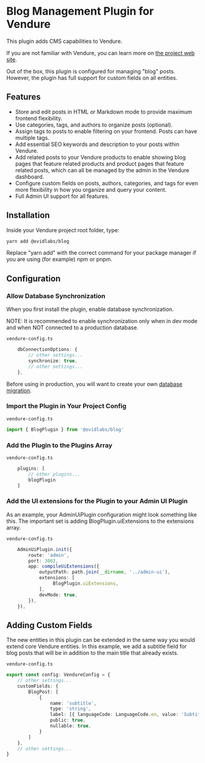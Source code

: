 # Blog Management Plugin for Vendure

This plugin adds CMS capabilities to Vendure.  

If you are not familiar with Vendure, you can learn more on [the project web site](https://www.vendure.io/).

Out of the box, this plugin is configured for managing "blog" posts.  However, the plugin has full support for custom fields on all entities.

## Features

- Store and edit posts in HTML or Markdown mode to provide maximum frontend flexibility.
- Use categories, tags, and authors to organize posts (optional).
- Assign tags to posts to enable filtering on your frontend. Posts can have multiple tags. 
- Add essential SEO keywords and description to your posts within Vendure.
- Add related posts to your Vendure products to enable showing blog pages that feature related products and product pages that feature related posts, which can all be managed by the admin in the Vendure dashboard.
- Configure custom fields on posts, authors, categories, and tags for even more flexibility in how you organize and query your content.
- Full Admin UI support for all features.

## Installation

Inside your Vendure project root folder, type:

```bash
yarn add @ovidlabs/blog
```

Replace "yarn add" with the correct command for your package manager if you are using (for example) npm or pnpm.

## Configuration

### Allow Database Synchronization

When you first install the plugin, enable database synchronization.

NOTE: It is recommended to enable synchronization only when in dev mode and when NOT connected to a production database.

`vendure-config.ts`
```ts
	dbConnectionOptions: {
		// other settings...
		synchronize: true,
		// other settings...
	},
```

Before using in production, you will want to create your own [database migration](https://docs.vendure.io/guides/developer-guide/migrations/).

### Import the Plugin in Your Project Config

`vendure-config.ts`
```ts
import { BlogPlugin } from '@ovidlabs/blog'
```

### Add the Plugin to the Plugins Array

`vendure-config.ts`
```ts
	plugins: [
		// other plugins...
		blogPlugin
	]
```

### Add the UI extensions for the Plugin to your Admin UI Plugin

As an example, your AdminUiPlugin configuration might look something like this.  The important set is adding BlogPlugin.uiExtensions to the extensions array.

`vendure-config.ts`
```ts
	AdminUiPlugin.init({
		route: 'admin',
		port: 3002,
		app: compileUiExtensions({
			outputPath: path.join(__dirname, '../admin-ui'),
			extensions: [
				 BlogPlugin.uiExtensions,
			],
			devMode: true,
		}),
	}),
```

## Adding Custom Fields

The new entities in this plugin can be extended in the same way you would extend core Vendure entities.  In this example, we add a subtitle field for blog posts that will be in addition to the main title that already exists.

`vendure-config.ts`
```ts
export const config: VendureConfig = {
	// other settings...
	customFields: {
		BlogPost: [
			{ 
				name: 'subtitle', 
				type: 'string', 
				label: [{ languageCode: LanguageCode.en, value: 'Subtitle' }], 
				public: true,
				nullable: true,
			}
		]
	},
	// other settings...
}
```